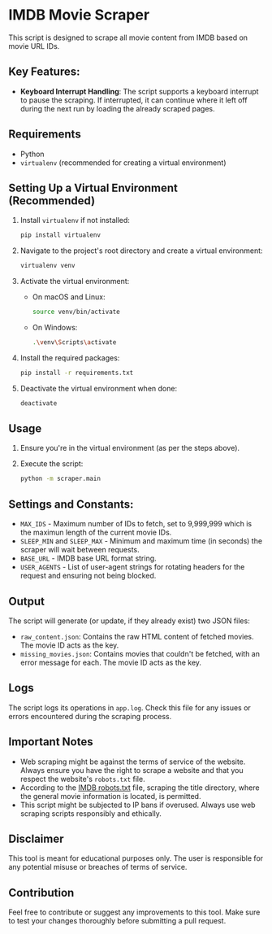 # IMDB Movie Scraper

This script is designed to scrape all movie content from IMDB based on movie URL IDs.

## Key Features:

- **Keyboard Interrupt Handling**: The script supports a keyboard interrupt to pause the scraping. If interrupted, it can continue where it left off during the next run by loading the already scraped pages.

## Requirements

- Python
- `virtualenv` (recommended for creating a virtual environment)

## Setting Up a Virtual Environment (Recommended)

1. Install `virtualenv` if not installed:

   ```bash
   pip install virtualenv
   ```

2. Navigate to the project's root directory and create a virtual environment:

   ```bash
   virtualenv venv
   ```

3. Activate the virtual environment:

   - On macOS and Linux:

     ```bash
     source venv/bin/activate
     ```

   - On Windows:

     ```bash
     .\venv\Scripts\activate
     ```

4. Install the required packages:

   ```bash
   pip install -r requirements.txt
   ```

5. Deactivate the virtual environment when done:

   ```bash
   deactivate
   ```

## Usage

1. Ensure you're in the virtual environment (as per the steps above).
2. Execute the script:

   ```bash
   python -m scraper.main
   ```

## Settings and Constants:

- `MAX_IDS` - Maximum number of IDs to fetch, set to 9,999,999 which is the maximun length of the current movie IDs.
- `SLEEP_MIN` and `SLEEP_MAX` - Minimum and maximum time (in seconds) the scraper will wait between requests.
- `BASE_URL` - IMDB base URL format string.
- `USER_AGENTS` - List of user-agent strings for rotating headers for the request and ensuring not being blocked.

## Output

The script will generate (or update, if they already exist) two JSON files:

- `raw_content.json`: Contains the raw HTML content of fetched movies. The movie ID acts as the key.
- `missing_movies.json`: Contains movies that couldn't be fetched, with an error message for each. The movie ID acts as the key.

## Logs

The script logs its operations in `app.log`. Check this file for any issues or errors encountered during the scraping process.

## Important Notes

- Web scraping might be against the terms of service of the website. Always ensure you have the right to scrape a website and that you respect the website's `robots.txt` file.
- According to the [IMDB robots.txt](https://www.imdb.com/robots.txt) file, scraping the title directory, where the general movie information is located, is permitted.
- This script might be subjected to IP bans if overused. Always use web scraping scripts responsibly and ethically.

## Disclaimer

This tool is meant for educational purposes only. The user is responsible for any potential misuse or breaches of terms of service.

## Contribution

Feel free to contribute or suggest any improvements to this tool. Make sure to test your changes thoroughly before submitting a pull request.